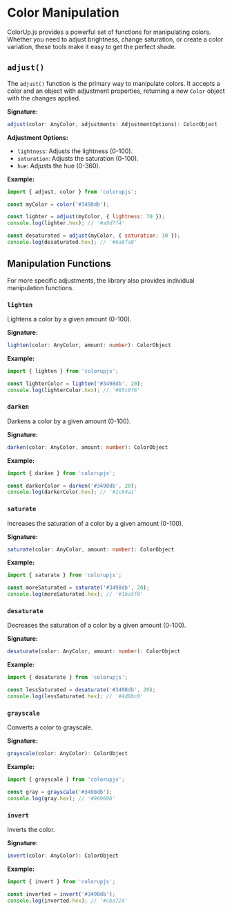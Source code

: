 # Color Manipulation

ColorUp.js provides a powerful set of functions for manipulating colors. Whether you need to adjust brightness, change saturation, or create a color variation, these tools make it easy to get the perfect shade.

## `adjust()`

The `adjust()` function is the primary way to manipulate colors. It accepts a color and an object with adjustment properties, returning a new `Color` object with the changes applied.

**Signature:**

```typescript
adjust(color: AnyColor, adjustments: AdjustmentOptions): ColorObject
```

**Adjustment Options:**

- `lightness`: Adjusts the lightness (0-100).
- `saturation`: Adjusts the saturation (0-100).
- `hue`: Adjusts the hue (0-360).

**Example:**

```javascript
import { adjust, color } from 'colorupjs';

const myColor = color('#3498db');

const lighter = adjust(myColor, { lightness: 70 });
console.log(lighter.hex); // '#a9d7f4'

const desaturated = adjust(myColor, { saturation: 30 });
console.log(desaturated.hex); // '#6a8fa8'
```

## Manipulation Functions

For more specific adjustments, the library also provides individual manipulation functions.

### `lighten`

Lightens a color by a given amount (0-100).

**Signature:**

```typescript
lighten(color: AnyColor, amount: number): ColorObject
```

**Example:**

```javascript
import { lighten } from 'colorupjs';

const lighterColor = lighten('#3498db', 20);
console.log(lighterColor.hex); // '#85c8f6'
```

### `darken`

Darkens a color by a given amount (0-100).

**Signature:**

```typescript
darken(color: AnyColor, amount: number): ColorObject
```

**Example:**

```javascript
import { darken } from 'colorupjs';

const darkerColor = darken('#3498db', 20);
console.log(darkerColor.hex); // '#1c64a1'
```

### `saturate`

Increases the saturation of a color by a given amount (0-100).

**Signature:**

```typescript
saturate(color: AnyColor, amount: number): ColorObject
```

**Example:**

```javascript
import { saturate } from 'colorupjs';

const moreSaturated = saturate('#3498db', 20);
console.log(moreSaturated.hex); // '#1ba5f8'
```

### `desaturate`

Decreases the saturation of a color by a given amount (0-100).

**Signature:**

```typescript
desaturate(color: AnyColor, amount: number): ColorObject
```

**Example:**

```javascript
import { desaturate } from 'colorupjs';

const lessSaturated = desaturate('#3498db', 20);
console.log(lessSaturated.hex); // '#4d8bc0'
```

### `grayscale`

Converts a color to grayscale.

**Signature:**

```typescript
grayscale(color: AnyColor): ColorObject
```

**Example:**

```javascript
import { grayscale } from 'colorupjs';

const gray = grayscale('#3498db');
console.log(gray.hex); // '#969696'
```

### `invert`

Inverts the color.

**Signature:**

```typescript
invert(color: AnyColor): ColorObject
```

**Example:**

```javascript
import { invert } from 'colorupjs';

const inverted = invert('#3498db');
console.log(inverted.hex); // '#cba724'
```